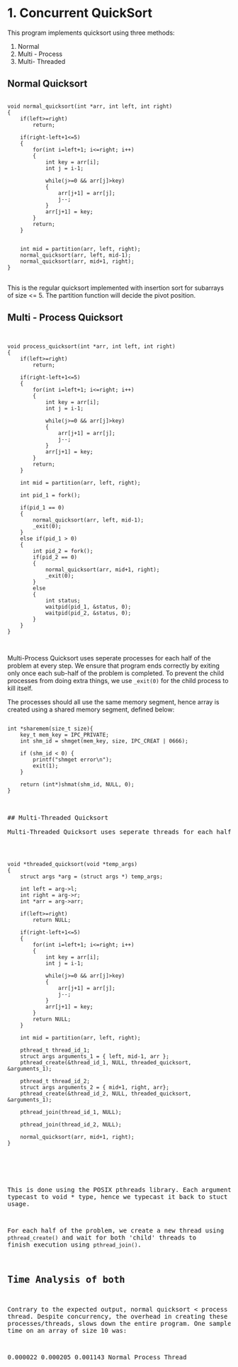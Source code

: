 # 1. Concurrent QuickSort

This program implements quicksort using three methods:

1. Normal
2. Multi - Process
3. Multi- Threaded

## Normal Quicksort

<pre>
<code>
void normal_quicksort(int *arr, int left, int right)
{
    if(left>=right)
        return;
    
    if(right-left+1<=5)
    {
        for(int i=left+1; i<=right; i++)
        {
            int key = arr[i];
            int j = i-1;

            while(j>=0 && arr[j]>key)
            {
                arr[j+1] = arr[j];
                j--;
            }
            arr[j+1] = key;
        }
        return;
    }
    
    
    int mid = partition(arr, left, right);
    normal_quicksort(arr, left, mid-1);
    normal_quicksort(arr, mid+1, right);
}
</code>
</pre>

This is the regular quicksort implemented with insertion sort for subarrays of size <= 5. The partition function will decide the pivot position.

## Multi - Process Quicksort

<pre>
<code>

void process_quicksort(int *arr, int left, int right)
{
    if(left>=right)
        return;

    if(right-left+1<=5)
    {
        for(int i=left+1; i<=right; i++)
        {
            int key = arr[i];
            int j = i-1;

            while(j>=0 && arr[j]>key)
            {
                arr[j+1] = arr[j];
                j--;
            }
            arr[j+1] = key;
        }
        return;
    }
    
    int mid = partition(arr, left, right);

    int pid_1 = fork();

    if(pid_1 == 0)
    {
        normal_quicksort(arr, left, mid-1);
        _exit(0);
    }
    else if(pid_1 > 0)
    {
        int pid_2 = fork();
        if(pid_2 == 0)
        {
            normal_quicksort(arr, mid+1, right);
            _exit(0);
        }
        else
        {
            int status;
            waitpid(pid_1, &status, 0);
            waitpid(pid_2, &status, 0);
        }
    }
}

</code>
</pre>

Multi-Process Quicksort uses seperate processes for each half of the problem at every step. We ensure that program ends correctly by exiting only once each sub-half of the problem is completed. To prevent the child processes from doing extra things, we use <code>_exit(0)</code> for the child process to kill itself.

The processes should all use the same memory segment, hence array is created using a shared memory segment, defined below:

<pre>
<code>
int *sharemem(size_t size){
    key_t mem_key = IPC_PRIVATE;
    int shm_id = shmget(mem_key, size, IPC_CREAT | 0666);

    if (shm_id < 0) {
        printf("shmget error\n");
        exit(1);
    }

    return (int*)shmat(shm_id, NULL, 0);
}
</code>
<pre>

## Multi-Threaded Quicksort

Multi-Threaded Quicksort uses seperate threads for each half of the problem. Since threads use the same data, there is no concern of memory sharing. The code for this is:

<pre>
<code>

void *threaded_quicksort(void *temp_args)
{
    struct args *arg = (struct args *) temp_args;

    int left = arg->l;
    int right = arg->r;
    int *arr = arg->arr;

    if(left>=right)
        return NULL;
    
    if(right-left+1<=5)
    {
        for(int i=left+1; i<=right; i++)
        {
            int key = arr[i];
            int j = i-1;

            while(j>=0 && arr[j]>key)
            {
                arr[j+1] = arr[j];
                j--;
            }
            arr[j+1] = key;
        }
        return NULL;
    }
    
    int mid = partition(arr, left, right);

    pthread_t thread_id_1;
    struct args arguments_1 = { left, mid-1, arr };
    pthread_create(&thread_id_1, NULL, threaded_quicksort, &arguments_1);

    pthread_t thread_id_2;
    struct args arguments_2 = { mid+1, right, arr};
    pthread_create(&thread_id_2, NULL, threaded_quicksort, &arguments_1);

    pthread_join(thread_id_1, NULL);

    pthread_join(thread_id_2, NULL);

    normal_quicksort(arr, mid+1, right);
}

</code>
</pre>

This is done using the POSIX pthreads library. Each argument gets typecast to void * type, hence we typecast it back to stuct type for our usage. 

For each half of the problem, we create a new thread using `pthread_create()` and wait for both 'child' threads to finish execution using `pthread_join()`. 

## Time Analysis of both

Contrary to the expected output, normal quicksort < process < thread. Despite concurrency, the overhead in creating these processes/threads, slows down the entire program. One sample running time on an array of size 10 was:

0.000022 0.000205 0.001143
Normal   Process  Thread